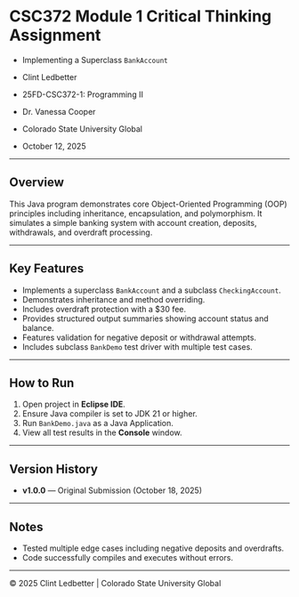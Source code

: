 # CSC372 Module 1 Critical Thinking Assignment

- Implementing a Superclass `BankAccount`

- Clint Ledbetter
- 25FD-CSC372-1: Programming II  
- Dr. Vanessa Cooper  
- Colorado State University Global
- October 12, 2025  

---

## Overview
This Java program demonstrates core Object-Oriented Programming (OOP) principles including inheritance, encapsulation, and polymorphism.
It simulates a simple banking system with account creation, deposits, withdrawals, and overdraft processing.

---

## Key Features
- Implements a superclass `BankAccount` and a subclass `CheckingAccount`.  
- Demonstrates inheritance and method overriding.  
- Includes overdraft protection with a $30 fee.  
- Provides structured output summaries showing account status and balance.  
- Features validation for negative deposit or withdrawal attempts.  
- Includes subclass `BankDemo` test driver with multiple test cases.

---

## How to Run
1. Open project in **Eclipse IDE**.  
2. Ensure Java compiler is set to JDK 21 or higher.  
3. Run `BankDemo.java` as a Java Application.  
4. View all test results in the **Console** window.

---

## Version History

- **v1.0.0** — Original Submission (October 18, 2025)

---

## Notes
- Tested multiple edge cases including negative deposits and overdrafts.  
- Code successfully compiles and executes without errors.  

---

© 2025 Clint Ledbetter | Colorado State University Global
